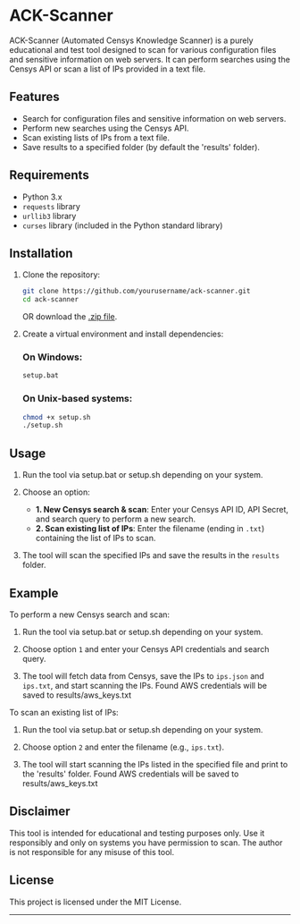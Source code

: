 # ACK-Scanner

ACK-Scanner (Automated Censys Knowledge Scanner) is a purely educational and test tool designed to scan for various configuration files and sensitive information on web servers. It can perform searches using the Censys API or scan a list of IPs provided in a text file.

## Features

- Search for configuration files and sensitive information on web servers.
- Perform new searches using the Censys API.
- Scan existing lists of IPs from a text file.
- Save results to a specified folder (by default the 'results' folder).

## Requirements

- Python 3.x
- `requests` library
- `urllib3` library
- `curses` library (included in the Python standard library)

## Installation

1. Clone the repository:

   ```sh
   git clone https://github.com/yourusername/ack-scanner.git
   cd ack-scanner
   ```
   
   OR download the [.zip file](https://github.com/HackerKnownAsAICG/AWS-Scanner/archive/refs/heads/main.zip).

2. Create a virtual environment and install dependencies:

   ### On Windows:

   ```sh
   setup.bat
   ```

   ### On Unix-based systems:

   ```sh
   chmod +x setup.sh
   ./setup.sh
   ```

## Usage

1. Run the tool via setup.bat or setup.sh depending on your system.

2. Choose an option:

   - **1. New Censys search & scan**: Enter your Censys API ID, API Secret, and search query to perform a new search.
   - **2. Scan existing list of IPs**: Enter the filename (ending in `.txt`) containing the list of IPs to scan.

3. The tool will scan the specified IPs and save the results in the `results` folder.

## Example

To perform a new Censys search and scan:

1. Run the tool via setup.bat or setup.sh depending on your system.

2. Choose option `1` and enter your Censys API credentials and search query.

3. The tool will fetch data from Censys, save the IPs to `ips.json` and `ips.txt`, and start scanning the IPs. Found AWS credentials will be saved to results/aws_keys.txt

To scan an existing list of IPs:

1. Run the tool via setup.bat or setup.sh depending on your system.

2. Choose option `2` and enter the filename (e.g., `ips.txt`).

3. The tool will start scanning the IPs listed in the specified file and print to the 'results' folder. Found AWS credentials will be saved to results/aws_keys.txt

## Disclaimer

This tool is intended for educational and testing purposes only. Use it responsibly and only on systems you have permission to scan. The author is not responsible for any misuse of this tool.

## License

This project is licensed under the MIT License. 

---
